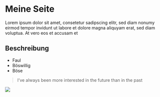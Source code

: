 # Meine Seite
Lorem ipsum dolor sit amet, consetetur sadipscing elitr, sed diam nonumy eirmod tempor invidunt ut labore et dolore magna aliquyam erat, sed diam voluptua. At vero eos et accusam et

## Beschreibung
* Faul
* Böswillig
* Böse

> I’ve always been more interested
> in the future than in the past

<img src="https://images.pexels.com/photos/4328961/pexels-photo-4328961.jpeg?cs=srgb&dl=meer-strand-ferien-wasser-4328961.jpg&fm=jpg"/>
